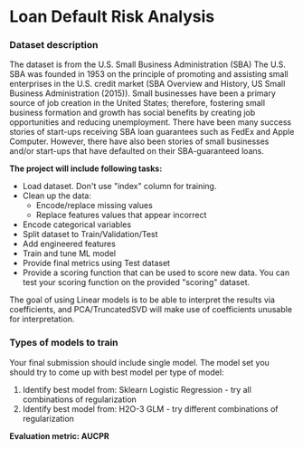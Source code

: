 # Loan Default Risk Analysis

### Dataset description

The dataset is from the U.S. Small Business Administration (SBA) The U.S. SBA was founded in 1953 on the principle of promoting and assisting small enterprises in the U.S. credit market (SBA Overview and History, US Small Business Administration (2015)). Small businesses have been a primary source of job creation in the United States; therefore, fostering small business formation and growth has social benefits by creating job opportunities and reducing unemployment. There have been many success stories of start-ups receiving SBA loan guarantees such as FedEx and Apple Computer. However, there have also been stories of small businesses and/or start-ups that have defaulted on their SBA-guaranteed loans.  

**The project will include following tasks:**
- Load dataset. Don't use "index" column for training.
- Clean up the data:
    - Encode/replace missing values
    - Replace features values that appear incorrect
- Encode categorical variables
- Split dataset to Train/Validation/Test
- Add engineered features
- Train and tune ML model
- Provide final metrics using Test dataset
- Provide a scoring function that can be used to score new data. You can test your scoring function on the provided "scoring" dataset.

 The goal of using Linear models is to be able to interpret the results via coefficients, and PCA/TruncatedSVD will make use of coefficients unusable for interpretation.

 ### Types of models to train

Your final submission should include single model. 
The model set you should try to come up with best model per type of model:
1. Identify best model from: Sklearn Logistic Regression - try all combinations of regularization
2. Identify best model from: H2O-3 GLM - try different combinations of regularization

**Evaluation metric: AUCPR**

